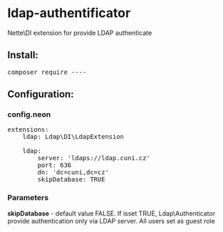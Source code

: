 # ldap-authentificator
Nette\DI extension for provide LDAP authenticate

## Install:
<pre>
composer require ----
</pre>

## Configuration:

### config.neon
<pre>
extensions:
	ldap: Ldap\DI\LdapExtension
	
	ldap:
    	server: 'ldaps://ldap.cuni.cz'
    	port: 636
    	dn: 'dc=cuni,dc=cz'
    	skipDatabase: TRUE
</pre>

### Parameters
**skipDatabase** - default value FALSE. If isset TRUE, Ldap\Authenticator provide authentication only via LDAP server. All
users set as guest role